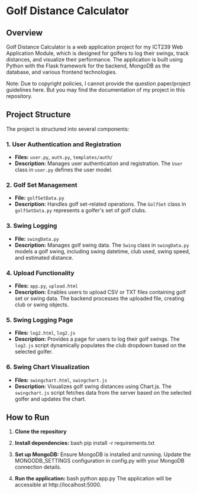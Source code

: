 # Golf Distance Calculator

## Overview

Golf Distance Calculator is a web application project for my ICT239 Web Application Module, which is designed for golfers to log their swings, track distances, and visualize their performance. The application is built using Python with the Flask framework for the backend, MongoDB as the database, and various frontend technologies.

Note: Due to copyright policies, I cannot provide the question paper/project guidelines here. But you may find the documentation of my project in this repository.

## Project Structure

The project is structured into several components:

### 1. User Authentication and Registration

- **Files:** `user.py`, `auth.py`, `templates/auth/`
- **Description:** Manages user authentication and registration. The `User` class in `user.py` defines the user model.

### 2. Golf Set Management

- **File:** `golfSetData.py`
- **Description:** Handles golf set-related operations. The `GolfSet` class in `golfSetData.py` represents a golfer's set of golf clubs.

### 3. Swing Logging

- **File:** `swingData.py`
- **Description:** Manages golf swing data. The `Swing` class in `swingData.py` models a golf swing, including swing datetime, club used, swing speed, and estimated distance.

### 4. Upload Functionality

- **Files:** `app.py`, `upload.html`
- **Description:** Enables users to upload CSV or TXT files containing golf set or swing data. The backend processes the uploaded file, creating club or swing objects.

### 5. Swing Logging Page

- **Files:** `log2.html`, `log2.js`
- **Description:** Provides a page for users to log their golf swings. The `log2.js` script dynamically populates the club dropdown based on the selected golfer.

### 6. Swing Chart Visualization

- **Files:** `swingchart.html`, `swingchart.js`
- **Description:** Visualizes golf swing distances using Chart.js. The `swingchart.js` script fetches data from the server based on the selected golfer and updates the chart.

## How to Run

1. **Clone the repository**

2. **Install dependencies:**
bash
pip install -r requirements.txt

3. **Set up MongoDB:**
Ensure MongoDB is installed and running.
Update the MONGODB_SETTINGS configuration in config.py with your MongoDB connection details.

4. **Run the application:**
bash
python app.py
The application will be accessible at http://localhost:5000.

